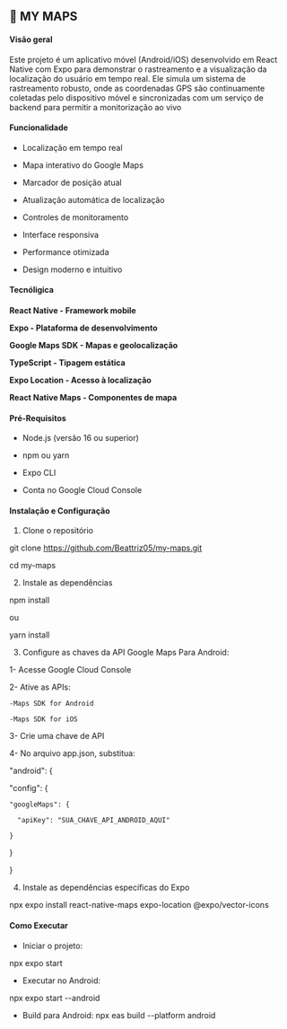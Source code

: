 ## 📍 MY MAPS
<h4>Visão geral</h4>

Este projeto é um aplicativo móvel (Android/iOS) desenvolvido em React Native com Expo para demonstrar o rastreamento e a visualização da localização do usuário em tempo real.
Ele simula um sistema de rastreamento robusto, onde as coordenadas GPS são continuamente coletadas pelo dispositivo móvel e sincronizadas com um serviço de backend para permitir a monitorização ao vivo

<h4>Funcionalidade</h4>

- Localização em tempo real

- Mapa interativo do Google Maps

- Marcador de posição atual

- Atualização automática de localização

- Controles de monitoramento

- Interface responsiva

- Performance otimizada

- Design moderno e intuitivo

<h4> Tecnóligica <h4>

React Native - Framework mobile

Expo - Plataforma de desenvolvimento

Google Maps SDK - Mapas e geolocalização

TypeScript - Tipagem estática

Expo Location - Acesso à localização

React Native Maps - Componentes de mapa

<h4> Pré-Requisitos </h4>

- Node.js (versão 16 ou superior)

- npm ou yarn

- Expo CLI

- Conta no Google Cloud Console

<h4>Instalação e Configuração</h4>

1. Clone o repositório

git clone https://github.com/Beattriz05/my-maps.git

cd my-maps

2. Instale as dependências

npm install

  ou

yarn install

3. Configure as chaves da API Google Maps
Para Android:

1- Acesse Google Cloud Console

2- Ative as APIs:

    -Maps SDK for Android

    -Maps SDK for iOS

3- Crie uma chave de API

4- No arquivo app.json, substitua:

"android": {

  "config": {

    "googleMaps": {

      "apiKey": "SUA_CHAVE_API_ANDROID_AQUI"

    }

  }

}

4. Instale as dependências específicas do Expo

npx expo install react-native-maps expo-location @expo/vector-icons

<h4> Como Executar </h4>

- Iniciar o projeto:

npx expo start

- Executar no Android:

npx expo start --android

- Build para Android:
npx eas build --platform android
